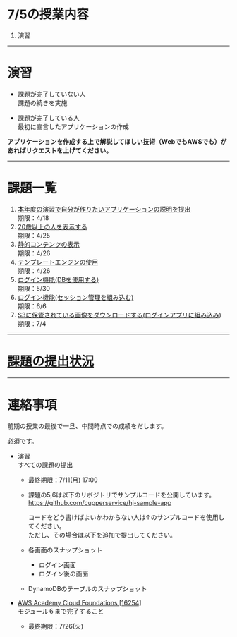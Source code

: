 # 7/5の授業内容
1. 演習

---
# 演習
* 課題が完了していない人  
課題の続きを実施

* 課題が完了している人  
最初に宣言したアプリケーションの作成

__アプリケーションを作成する上で解説してほしい技術（WebでもAWSでも）があればリクエストを上げてください。__

---
# 課題一覧
1. [本年度の演習で自分が作りたいアプリケーションの説明を提出](../0412/README.md)  
期限：4/18
2. [20歳以上の人を表示する](../0419/README.md)  
期限：4/25
3. [静的コンテンツの表示](../0426/README.md)  
期限：4/26
4. [テンプレートエンジンの使用](../0426/README.md)  
期限：4/26
5. [ログイン機能(DBを使用する)](../0517/README.md)  
期限：5/30
6. [ログイン機能(セッション管理を組み込む)](../0524/README.md)  
期限：6/6
7. [S3に保管されている画像をダウンロードする(ログインアプリに組み込み)](../0531/README.md)  
期限：7/4

---
# [課題の提出状況](https://docs.google.com/spreadsheets/d/1_FExPmonZpnGkK04HHlJYqWcvZhdeof4QQSTYkNbwAQ/edit?usp=sharing)

---
# 連絡事項
前期の授業の最後で一旦、中間時点での成績をだします。

必須です。

* 演習  
すべての課題の提出

  * 最終期限：7/11(月) 17:00

  * 課題の5,6は以下のリポジトリでサンプルコードを公開しています。  
https://github.com/cupperservice/hj-sample-app  
  
     コードをどう書けばよいかわからない人は↑のサンプルコードを使用してください。  
     ただし、その場合は以下を追加で提出してください。
  * 各画面のスナップショット
    * ログイン画面
    * ログイン後の画面
  * DynamoDBのテーブルのスナップショット

* [AWS Academy Cloud Foundations [16254]](https://awsacademy.instructure.com/courses/16254)  
モジュール６まで完了すること

  * 最終期限：7/26(火)

